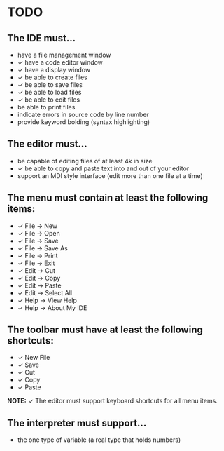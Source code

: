 # TODO

## The IDE must...

* have a file management window
* ✓ have a code editor window
* ✓ have a display window
* ✓ be able to create files
* ✓ be able to save files
* ✓ be able to load files
* ✓ be able to edit files
* be able to print files
* indicate errors in source code by line number
* provide keyword bolding (syntax highlighting)

## The editor must...

* be capable of editing files of at least 4k in size
* ✓ be able to copy and paste text into and out of your editor
* support an MDI style interface (edit more than one file at a time)

## The menu must contain at least the following items:

* ✓ File -> New
* ✓ File -> Open
* ✓ File -> Save
* ✓ File -> Save As
* ✓ File -> Print
* ✓ File -> Exit
* ✓ Edit -> Cut
* ✓ Edit -> Copy
* ✓ Edit -> Paste
* ✓ Edit -> Select All
* ✓ Help -> View Help
* ✓ Help -> About My IDE

## The toolbar must have at least the following shortcuts:

* ✓ New File
* ✓ Save
* ✓ Cut
* ✓ Copy
* ✓ Paste

**NOTE:** ✓ The editor must support keyboard shortcuts for all menu items.

## The interpreter must support...
* the one type of variable (a real type that holds numbers)